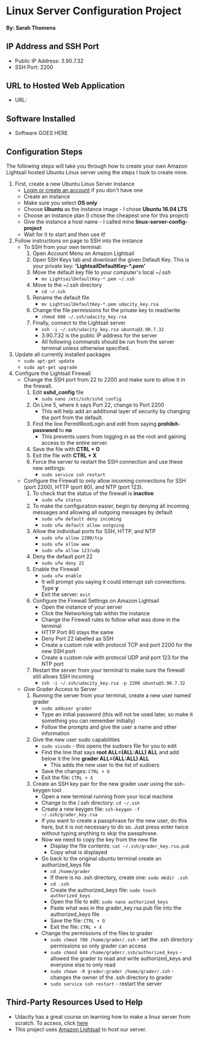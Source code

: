 # Linux Server Configuration Project

#### By: Sarah Thomens


## IP Address and SSH Port

* Public IP Address: 3.90.7.32
* SSH Port: 2200


## URL to Hosted Web Application

* URL:


## Software Installed

* Software GOES HERE


## Configuration Steps

The following steps will take you through how to create your own Amazon Lightsail hosted Ubuntu Linux server using the steps I took to create mine.

1. First, create a new Ubuntu Linux Server Instance
	* [Login or create an account](https://lightsail.aws.amazon.com/) if you don't have one
	* Create an instance
	* Make sure you select <strong>OS only</strong>
	* Choose <strong>Ubuntu</strong> as the instance image - I chose <strong>Ubuntu 16.04 LTS</strong>
	* Choose an instance plan (I chose the cheapest one for this project)
	* Give the instance a host name - I called mine <strong>linux-server-config-project</strong>
	* Wait for it to start and then use it!
2. Follow instructions on page to SSH into the instance
	* To SSH from your own terminal:
		1. Open Account Menu on Amazon Lightsail
		2. Open SSH Keys tab and download the given Default Key. This is your private key: <strong>'LightsailDefaultKey-\*.pem'</strong>
		3. Move the default key file to your computer's local ~/.ssh
			* `mv LightsailDefaultKey-*.pem ~/.ssh`
		4. Move to the ~/.ssh directory
			* `cd ~/.ssh`
		4. Rename the default file
			* `mv LightsailDefaultKey-*.pem udacity_key.rsa`
		5. Change the file permissions for the private key to read/write
			* `chmod 600 ~/.ssh/udacity_key.rsa`
		6. Finally, connect to the Lightsail server
			* `ssh -i ~/.ssh/udacity_key.rsa ubuntu@3.90.7.32`
			* 3.90.7.32 is the public IP address for the server
			* All following commands should be run from the server terminal unless otherwise specified.
3. Update all currently installed packages
	* `sudo apt-get update`
	* `sudo apt-get upgrade`
4. Configure the Lightsail Firewall
	* Change the SSH port from 22 to 2200 and make sure to allow it in the firewall.
		1. Edit <strong>sshd_config</strong> file
			* `sudo nano /etc/ssh/sshd_config`
		2. On Line 5, where it says Port 22, change to Port 2200
			* This will help add an additional layer of security by changing the port from the default.
		3. Find the line PermitRootLogin and edit from saying <strong>prohibit-password</strong> to <strong>no</strong>
			* This prevents users from logging in as the root and gaining access to the entire server.
		4. Save the file with <strong>CTRL + O</strong>
		5. Exit the file with <strong>CTRL + X</strong>
		6. Force the server to restart the SSH connection and use these new settings:
			* `sudo service ssh restart`
	* Configure the Firewall to only allow incoming connections for SSH (port 2200), HTTP (port 80), and NTP (port 123).
		1. To check that the status of the firewall is <strong>inactive</strong>
			* `sudo ufw status`
		2. To make the configuration easier, begin by denying all incoming messages and allowing all outgoing messages by default
			* `sudo ufw default deny incoming`
			* `sudo ufw default allow outgoing`
		3. Allow the individual ports for SSH, HTTP, and NTP
			* `sudo ufw allow 2200/tcp`
			* `sudo ufw allow www`
			* `sudo ufw allow 123/udp`
		4. Deny the default port 22
			* `sudo ufw deny 22`
		5. Enable the Firewall
			* `sudo ufw enable`
			* It will prompt you saying it could interrupt ssh connections. Type <strong>y</strong>
			* Exit the server: `exit`
		6. Configure the Firewall Settings on Amazon Lightsail
			* Open the instance of your server
			* Click the Networking tab within the instance
			* Change the Firewall rules to follow what was done in the terminal
			* HTTP Port 80 stays the same
			* Deny Port 22 labelled as SSH
			* Create a custom rule with protocol TCP and port 2200 for the new SSH port
			* Create a custom rule with protocol UDP and port 123 for the NTP port
		7. Restart the server from your terminal to make sure the firewall still allows SSH incoming
			* `ssh -i ~/.ssh/udacity_key.rsa -p 2200 ubuntu@3.90.7.32`
	* Give Grader Access to Server
		1. Running the server from your terminal, create a new user named grader
			* `sudo adduser grader`
			* Type an initial password (this will not be used later, so make it something you can remember initially)
			* Follow the prompts and give the user a name and other information
		2. Give the new user sudo capabilities
			* `sudo visudo` - this opens the sudoers file for you to edit
			* Find the line that says <strong>root ALL=(ALL:ALL) ALL</strong> and add below it the line <strong>grader ALL=(ALL:ALL) ALL</strong>
				* This adds the new user to the list of sudoers
			* Save the changes: `CTRL + O`
			* Exit the file: `CTRL + X`
		3. Create an SSH key pair for the new grader user using the ssh-keygen tool
			* Open a new terminal running from your local machine
			* Change to the /.ssh directory: `cd ~/.ssh`
			* Create a new keygen file: `ssh-keygen -f ~/.ssh/grader_key.rsa`
			* If you want to create a passphrase for the new user, do this here, but it is not necessary to do so. Just press enter twice without typing anything to skip the passphrase.
			* Now we need to copy the key from the new file
				* Display the file contents: `cat ~/.ssh/grader_key.rsa.pub`
				* Copy what is displayed
			* Go back to the original ubuntu terminal create an authorized_keys file
				* `cd /home/grader`
				* If there is no .ssh directory, create one: `sudo mkdir .ssh`
				* `cd .ssh`
				* Create the authorized_keys file: `sudo touch authorized_keys`
				* Open the file to edit: `sudo nano authorized_keys`
				* Paste what was in the grader_key.rsa.pub file into the authorized_keys file
				* Save the file: `CTRL + O`
				* Exit the file: `CTRL + X`
			* Change the permissions of the files to grader
				* `sudo chmod 700 /home/grader/.ssh` - set the .ssh directory permissions so only grader can access
				* `sudo chmod 644 /home/grader/.ssh/authorized_keys` - allowed the grader to read and write authorized_keys and everyone else to only read
				* `sudo chown -R grader:grader /home/grader/.ssh` - changes the owner of the .ssh directory to grader
				* `sudo service ssh restart` - restart the server





## Third-Party Resources Used to Help

* Udacity has a great course on learning how to make a linux server from scratch. To access, click [here](https://classroom.udacity.com/courses/ud299)
* This project uses [Amazon Lightsail](https://lightsail.aws.amazon.com/ls/webapp/home/instances) to host our server.
